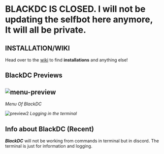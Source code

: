 # BLACKDC IS CLOSED. I will not be updating the selfbot here anymore, It will all be private.

## INSTALLATION/WIKI
Head over to the [wiki](https://github.com/DrkTheDon/BlackDC/wiki) to find **installations** and anything else! 

## BlackDC Previews
![menu-preview](https://user-images.githubusercontent.com/74876947/156923538-699916ed-c902-4544-b066-362d4afb9489.png)
----------------------------------------------------------------------------------------------------------------------
*Menu Of BlackDC*

![preview2](https://user-images.githubusercontent.com/74876947/159160868-e2bd5fac-67b6-46fd-93ed-eb68eee2dcf0.png)
*Logging in the terminal*


## Info about BlackDC (Recent)
***BlackDC*** will not be working from commands in terminal but in discord. The terminal is just for information and logging.
